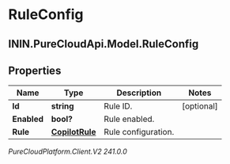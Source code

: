 # RuleConfig

## ININ.PureCloudApi.Model.RuleConfig

## Properties

|Name | Type | Description | Notes|
|------------ | ------------- | ------------- | -------------|
| **Id** | **string** | Rule ID. | [optional] |
| **Enabled** | **bool?** | Rule enabled. | |
| **Rule** | [**CopilotRule**](CopilotRule) | Rule configuration. | |



_PureCloudPlatform.Client.V2 241.0.0_
